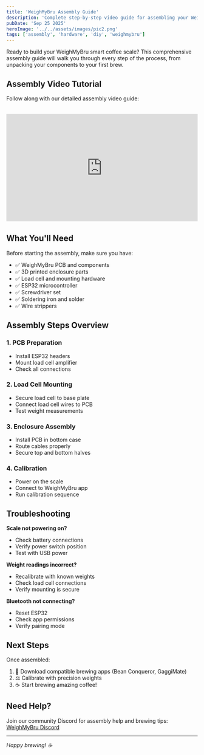 ```yaml
---
title: 'WeighMyBru Assembly Guide'
description: 'Complete step-by-step video guide for assembling your WeighMyBru smart coffee scale.'
pubDate: 'Sep 25 2025'
heroImage: '../../assets/images/pic2.png'
tags: ['assembly', 'hardware', 'diy', 'weighmybru']
---
```


Ready to build your WeighMyBru smart coffee scale? This comprehensive assembly guide will walk you through every step of the process, from unpacking your components to your first brew.

## Assembly Video Tutorial

Follow along with our detailed assembly video guide:

<div style="position: relative; padding-bottom: 56.25%; height: 0; overflow: hidden; margin: 2rem 0;">
  <iframe 
    style="position: absolute; top: 0; left: 0; width: 100%; height: 100%;" 
    src="https://www.youtube.com/embed/O5SP40Liuq0" 
    title="WeighMyBru Assembly Guide" 
    frameborder="0" 
    allow="accelerometer; autoplay; clipboard-write; encrypted-media; gyroscope; picture-in-picture; web-share" 
    allowfullscreen>
  </iframe>
</div>

## What You'll Need

Before starting the assembly, make sure you have:

- ✅ WeighMyBru PCB and components
- ✅ 3D printed enclosure parts
- ✅ Load cell and mounting hardware
- ✅ ESP32 microcontroller
- ✅ Screwdriver set
- ✅ Soldering iron and solder
- ✅ Wire strippers

## Assembly Steps Overview

### 1. PCB Preparation
- Install ESP32 headers
- Mount load cell amplifier
- Check all connections

### 2. Load Cell Mounting
- Secure load cell to base plate
- Connect load cell wires to PCB
- Test weight measurements

### 3. Enclosure Assembly
- Install PCB in bottom case
- Route cables properly
- Secure top and bottom halves

### 4. Calibration
- Power on the scale
- Connect to WeighMyBru app
- Run calibration sequence

## Troubleshooting

**Scale not powering on?**
- Check battery connections
- Verify power switch position
- Test with USB power

**Weight readings incorrect?**
- Recalibrate with known weights
- Check load cell connections
- Verify mounting is secure

**Bluetooth not connecting?**
- Reset ESP32
- Check app permissions
- Verify pairing mode

## Next Steps

Once assembled:
1. 📱 Download compatible brewing apps (Bean Conqueror, GaggiMate)
2. ⚖️ Calibrate with precision weights
3. ☕ Start brewing amazing coffee!

## Need Help?

Join our community Discord for assembly help and brewing tips: [WeighMyBru Discord](https://discord.gg/vacg6QbQEh)

---

*Happy brewing! ☕*
